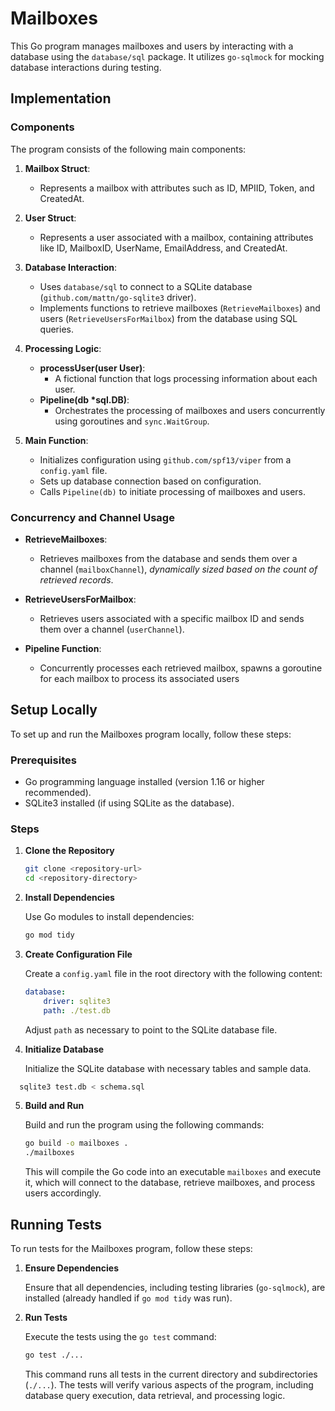 # Mailboxes

This Go program manages mailboxes and users by interacting with a database using the `database/sql` package. It utilizes `go-sqlmock` for mocking database interactions during testing.

## Implementation

### Components

The program consists of the following main components:

1. **Mailbox Struct**:
	 - Represents a mailbox with attributes such as ID, MPIID, Token, and CreatedAt.

2. **User Struct**:
	 - Represents a user associated with a mailbox, containing attributes like ID, MailboxID, UserName, EmailAddress, and CreatedAt.

3. **Database Interaction**:
	 - Uses `database/sql` to connect to a SQLite database (`github.com/mattn/go-sqlite3` driver).
	 - Implements functions to retrieve mailboxes (`RetrieveMailboxes`) and users (`RetrieveUsersForMailbox`) from the database using SQL queries.

4. **Processing Logic**:
	 - **processUser(user User)**:
		 - A fictional function that logs processing information about each user.
	 - **Pipeline(db \*sql.DB)**:
		 - Orchestrates the processing of mailboxes and users concurrently using goroutines and `sync.WaitGroup`.

5. **Main Function**:
	 - Initializes configuration using `github.com/spf13/viper` from a `config.yaml` file.
	 - Sets up database connection based on configuration.
	 - Calls `Pipeline(db)` to initiate processing of mailboxes and users.

### Concurrency and Channel Usage

- **RetrieveMailboxes**:
	- Retrieves mailboxes from the database and sends them over a channel (`mailboxChannel`), *dynamically sized based on the count of retrieved records*.

- **RetrieveUsersForMailbox**:
	- Retrieves users associated with a specific mailbox ID and sends them over a channel (`userChannel`).

- **Pipeline Function**:
	- Concurrently processes each retrieved mailbox, spawns a goroutine for each mailbox to process its associated users

## Setup Locally

To set up and run the Mailboxes program locally, follow these steps:

### Prerequisites

- Go programming language installed (version 1.16 or higher recommended).
- SQLite3 installed (if using SQLite as the database).

### Steps

1. **Clone the Repository**

	 ```bash
	 git clone <repository-url>
	 cd <repository-directory>
	 ```

2. **Install Dependencies**

	 Use Go modules to install dependencies:

	 ```bash
	 go mod tidy
	 ```

3. **Create Configuration File**

	 Create a `config.yaml` file in the root directory with the following content:

	 ```yaml
	 database:
		 driver: sqlite3
		 path: ./test.db
	 ```

	 Adjust `path` as necessary to point to the SQLite database file.

4. **Initialize Database**

	 Initialize the SQLite database with necessary tables and sample data.
  ```bash
    sqlite3 test.db < schema.sql
  ```


5. **Build and Run**

	 Build and run the program using the following commands:

	 ```bash
	 go build -o mailboxes .
	 ./mailboxes
	 ```

	 This will compile the Go code into an executable `mailboxes` and execute it, which will connect to the database, retrieve mailboxes, and process users accordingly.

## Running Tests

To run tests for the Mailboxes program, follow these steps:

1. **Ensure Dependencies**

	 Ensure that all dependencies, including testing libraries (`go-sqlmock`), are installed (already handled if `go mod tidy` was run).

2. **Run Tests**

	 Execute the tests using the `go test` command:

	 ```bash
	 go test ./...
	 ```

	 This command runs all tests in the current directory and subdirectories (`./...`). The tests will verify various aspects of the program, including database query execution, data retrieval, and processing logic.
